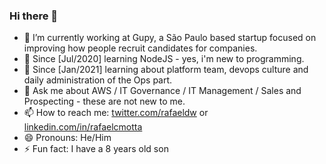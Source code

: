 ### Hi there 👋


- 🔭 I’m currently working at Gupy, a São Paulo based startup focused on improving how people recruit candidates for companies.
- 🌱 Since [Jul/2020] learning NodeJS - yes, i'm new to programming.
- 🌱 Since [Jan/2021] learning about platform team, devops culture and daily administration of the Ops part.
- 💬 Ask me about AWS / IT Governance / IT Management / Sales and Prospecting - these are not new to me.
- 📫 How to reach me: [twitter.com/rafaeldw](https://twitter.com/rafaeldw) or [linkedin.com/in/rafaelcmotta](https://www.linkedin.com/in/rafaelcmotta)
- 😄 Pronouns: He/Him
- ⚡ Fun fact: I have a 8 years old son 
